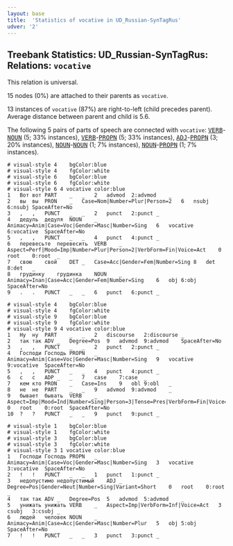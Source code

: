 ```yaml
---
layout: base
title:  'Statistics of vocative in UD_Russian-SynTagRus'
udver: '2'
---
```


## Treebank Statistics: UD_Russian-SynTagRus: Relations: `vocative`

This relation is universal.

15 nodes (0%) are attached to their parents as `vocative`.

13 instances of `vocative` (87%) are right-to-left (child precedes parent).
Average distance between parent and child is 5.6.

The following 5 pairs of parts of speech are connected with `vocative`: <tt><a href="ru_syntagrus-pos-VERB.html">VERB</a></tt>-<tt><a href="ru_syntagrus-pos-NOUN.html">NOUN</a></tt> (5; 33% instances), <tt><a href="ru_syntagrus-pos-VERB.html">VERB</a></tt>-<tt><a href="ru_syntagrus-pos-PROPN.html">PROPN</a></tt> (5; 33% instances), <tt><a href="ru_syntagrus-pos-ADJ.html">ADJ</a></tt>-<tt><a href="ru_syntagrus-pos-PROPN.html">PROPN</a></tt> (3; 20% instances), <tt><a href="ru_syntagrus-pos-NOUN.html">NOUN</a></tt>-<tt><a href="ru_syntagrus-pos-NOUN.html">NOUN</a></tt> (1; 7% instances), <tt><a href="ru_syntagrus-pos-NOUN.html">NOUN</a></tt>-<tt><a href="ru_syntagrus-pos-PROPN.html">PROPN</a></tt> (1; 7% instances).


~~~ conllu
# visual-style 4	bgColor:blue
# visual-style 4	fgColor:white
# visual-style 6	bgColor:blue
# visual-style 6	fgColor:white
# visual-style 6 4 vocative	color:blue
1	Вот	вот	PART	_	_	2	advmod	2:advmod	_
2	вы	вы	PRON	_	Case=Nom|Number=Plur|Person=2	6	nsubj	6:nsubj	SpaceAfter=No
3	,	,	PUNCT	_	_	2	punct	2:punct	_
4	дедуль	дедуля	NOUN	_	Animacy=Anim|Case=Voc|Gender=Masc|Number=Sing	6	vocative	6:vocative	SpaceAfter=No
5	,	,	PUNCT	_	_	4	punct	4:punct	_
6	перевесьте	перевесить	VERB	_	Aspect=Perf|Mood=Imp|Number=Plur|Person=2|VerbForm=Fin|Voice=Act	0	root	0:root	_
7	свою	свой	DET	_	Case=Acc|Gender=Fem|Number=Sing	8	det	8:det	_
8	грудинку	грудинка	NOUN	_	Animacy=Inan|Case=Acc|Gender=Fem|Number=Sing	6	obj	6:obj	SpaceAfter=No
9	.	.	PUNCT	_	_	6	punct	6:punct	_

~~~


~~~ conllu
# visual-style 4	bgColor:blue
# visual-style 4	fgColor:white
# visual-style 9	bgColor:blue
# visual-style 9	fgColor:white
# visual-style 9 4 vocative	color:blue
1	Ну	ну	PART	_	_	2	discourse	2:discourse	_
2	так	так	ADV	_	Degree=Pos	9	advmod	9:advmod	SpaceAfter=No
3	,	,	PUNCT	_	_	2	punct	2:punct	_
4	Господи	Господь	PROPN	_	Animacy=Anim|Case=Voc|Gender=Masc|Number=Sing	9	vocative	9:vocative	SpaceAfter=No
5	,	,	PUNCT	_	_	4	punct	4:punct	_
6	с	с	ADP	_	_	7	case	7:case	_
7	кем	кто	PRON	_	Case=Ins	9	obl	9:obl	_
8	не	не	PART	_	_	9	advmod	9:advmod	_
9	бывает	бывать	VERB	_	Aspect=Imp|Mood=Ind|Number=Sing|Person=3|Tense=Pres|VerbForm=Fin|Voice=Act	0	root	0:root	SpaceAfter=No
10	?	?	PUNCT	_	_	9	punct	9:punct	_

~~~


~~~ conllu
# visual-style 1	bgColor:blue
# visual-style 1	fgColor:white
# visual-style 3	bgColor:blue
# visual-style 3	fgColor:white
# visual-style 3 1 vocative	color:blue
1	Господи	Господь	PROPN	_	Animacy=Anim|Case=Voc|Gender=Masc|Number=Sing	3	vocative	3:vocative	SpaceAfter=No
2	!	!	PUNCT	_	_	1	punct	1:punct	_
3	недопустимо	недопустимый	ADJ	_	Degree=Pos|Gender=Neut|Number=Sing|Variant=Short	0	root	0:root	_
4	так	так	ADV	_	Degree=Pos	5	advmod	5:advmod	_
5	унижать	унижать	VERB	_	Aspect=Imp|VerbForm=Inf|Voice=Act	3	csubj	3:csubj	_
6	людей	человек	NOUN	_	Animacy=Anim|Case=Acc|Gender=Masc|Number=Plur	5	obj	5:obj	SpaceAfter=No
7	!	!	PUNCT	_	_	3	punct	3:punct	_

~~~



